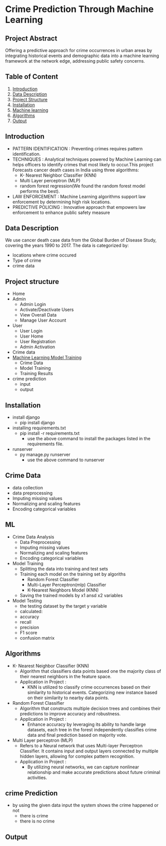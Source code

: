 # Crime Prediction Through Machine Learning

## Project Abstract
Offering a predictive approach for crime occurrences in urban areas by integrating historical events and demographic data into a machine learning framework at the network edge, addressing public safety concerns.
## Table of Content
1. [Introduction](#Introduction)
2. [Data Description](#Data-description)
3. [Project Structure](#Project-structure)
4. [Installation](#Installation)
5. [Machine learning](#ML)
6. [Algorithms](#Algorithms)
7. [Output](#Output)



## Introduction
- PATTERN IDENTIFICATION : Preventing crimes requires pattern identification.
- TECHNIQUES : Analytical techniques powered by Machine Learning can helps officers  to identify crimes that most likely to occur.This project Forecasts cancer death cases in India using three algorithms: 
  - K- Nearest Neighbor Classifier (KNN)
  - Multi Layer perceptron (MLP)
  - random forest regression(We found the random forest model performs the best).
- LAW ENFORCEMENT : Machine Learning algorithms support law enforcement by determining high risk locations.
- PREDICTIVE POLICING : Innovative approach that empowers law enforcement to enhance public safety measure

## Data Description
We use cancer death case data from the Global Burden of Disease Study, covering the years 1990 to 2017. The data is categorized by:
- locations where crime occured
- Type of crime
- crime data

## Project structure
- Home
- Admin
  - Admin Login
  - Activate/Deactivate Users
  - View Overall Data
  - Manage User Account
- User
  - User Login
  - User Home
  - User Registration
  - Admin Activation
- Crime data 
- [Machine Learning Model Training](#ML)
  - Crime Data
  - Model Training
  - Training Results
- crime prediction
  - input
  - output

## Installation
- install django
  - pip install django
- installing requirements.txt
  - pip install -r requirements.txt
    - use the above command to install the packages listed in the requirements file.
- runserver
  - py manage.py runserver
    - use the above command to runserver

## Crime Data
- data collection
- data preprocessing
- Imputing missing values
- Normalizing and scaling features
- Encoding categorical variables

## ML
- Crime Data Analysis
  - Data Preprocessing
  - Imputing missing values
  - Normalizing and scaling features
  - Encoding categorical variables
- Model Training
  - Splitting the data into training and test sets
  - Training each model on the training set by algoriths
    - Random Forest Classifier
    - Multi-Layer Perceptron(mlp) Classifier
    - K-Nearest Neighbors Model (KNN)
  - Saving the trained models by x1 ansd x2 variables
- Model Testing
  -  the testing dataset by the target y variable
  -  calculated:
    - accuracy
    - recall
    - precision
    - F1 score
    - confusion matrix

## Algorithms
- K- Nearest Neighbor Classifier (KNN)
  - Algorithm that classifiers data points based one the majority class of  their nearest neighbors in the feature space.
  - Application in Project :
    - KNN is utilized to classify crime occurrences based on their similarity to historical events. Categorizing new instance based on their similarity to nearby data points.
- Random Forest Classifier
  - Algorithm that constructs multiple decision trees and combines their predictions to improve accuracy and robustness.
  - Application in Project :
    - Enhance accuracy by leveraging its ability to handle large datasets, each tree in the forest independently classifies crime data and final prediction based on majority vote.
- Multi Layer perceptron (MLP)
  - Refers  to a Neural network that uses Multi-layer Perceptron Classifier. It contains input and output layers connected by multiple hidden layers, allowing for complex pattern recognition.
  - Application in Project :
    - By utilizing neural networks, we can capture nonlinear relationship and make accurate predictions about future criminal activities.

## crime Prediction
  - by using the given data input the system shows the crime happened or not
    - there is crime
    - there is no crime

## Output

